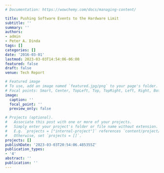 ```yaml
---
# Documentation: https://wowchemy.com/docs/managing-content/

title: Pushing Software Events to the Hardware Limit
subtitle: ''
summary: ''
authors:
- admin
- Peter A. Dinda
tags: []
categories: []
date: '2016-03-01'
lastmod: 2023-03-03T14:54:06-06:00
featured: false
draft: false
venue: Tech Report

# Featured image
# To use, add an image named `featured.jpg/png` to your page's folder.
# Focal points: Smart, Center, TopLeft, Top, TopRight, Left, Right, BottomLeft, Bottom, BottomRight.
image:
  caption: ''
  focal_point: ''
  preview_only: false

# Projects (optional).
#   Associate this post with one or more of your projects.
#   Simply enter your project's folder or file name without extension.
#   E.g. `projects = ["internal-project"]` references `content/project/deep-learning/index.md`.
#   Otherwise, set `projects = []`.
projects: []
publishDate: '2023-03-03T20:54:06.485355Z'
publication_types:
- '4'
abstract: ''
publication: ''
---
```

